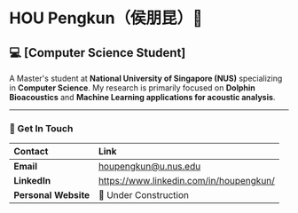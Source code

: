 <!--
**Mono312/Mono312** is a ✨ _special_ ✨ repository because its `README.md` (this file) appears on your GitHub profile.

Here are some ideas to get you started:

- 🔭 I’m currently working on ...
- 🌱 I’m currently learning ...
- 👯 I’m looking to collaborate on ...
- 🤔 I’m looking for help with ...
- 💬 Ask me about ...
- 📫 How to reach me: ...
- 😄 Pronouns: ...
- ⚡ Fun fact: ...
-->
# HOU Pengkun（侯朋昆）👋

## 💻 [Computer Science Student]

A Master's student at **National University of Singapore (NUS)** specializing in **Computer Science**.
My research is primarily focused on **Dolphin Bioacoustics** and **Machine Learning applications for acoustic analysis**.

---


### 📧 Get In Touch

| Contact | Link |
| :--- | :--- |
| **Email** | houpengkun@u.nus.edu |
| **LinkedIn** | https://www.linkedin.com/in/houpengkun/ |
| **Personal Website** | 🔧 Under Construction |
